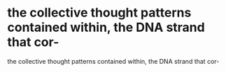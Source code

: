 # the collective thought patterns contained within, the DNA strand that cor-

the collective thought patterns contained within, the DNA strand that cor-